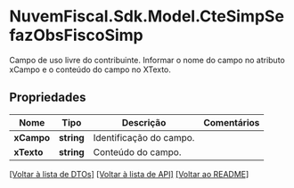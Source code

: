 # NuvemFiscal.Sdk.Model.CteSimpSefazObsFiscoSimp
Campo de uso livre do contribuinte.  Informar o nome do campo no atributo xCampo e o conteúdo do campo no XTexto.

## Propriedades

Nome | Tipo | Descrição | Comentários
------------ | ------------- | ------------- | -------------
**xCampo** | **string** | Identificação do campo. | 
**xTexto** | **string** | Conteúdo do campo. | 

[[Voltar à lista de DTOs]](../README.md#documentation-for-models) [[Voltar à lista de API]](../README.md#documentation-for-api-endpoints) [[Voltar ao README]](../README.md)

